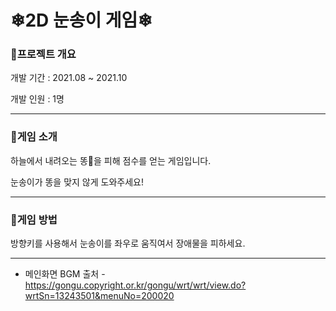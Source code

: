 # ❄2D 눈송이 게임❄


### 📌프로젝트 개요

개발 기간 : 2021.08 ~ 2021.10

개발 인원 : 1명

-------------------------------------

### 📌게임 소개

하늘에서 내려오는 똥💩을 피해 점수를 얻는 게임입니다.

눈송이가 똥을 맞지 않게 도와주세요!

--------------------------------------

### 📌게임 방법
방향키를 사용해서 눈송이를 좌우로 움직여서 장애물을 피하세요.

--------------------------------------

* 메인화면 BGM 출처 - https://gongu.copyright.or.kr/gongu/wrt/wrt/view.do?wrtSn=13243501&menuNo=200020

